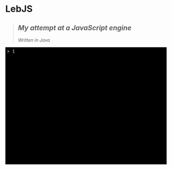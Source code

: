 # **LebJS**

> ## *My attempt at a JavaScript engine*
> *Written in Java*

![Demonstration](demo.gif)